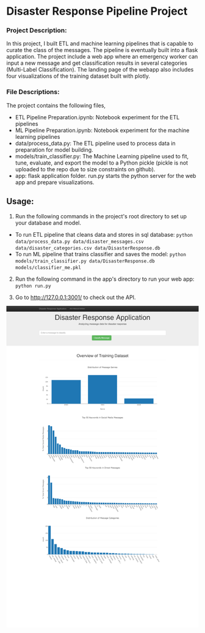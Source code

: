 # Disaster Response Pipeline Project

### Project Description:

In this project, I built ETL and machine learning pipelines that is capable to curate the class of the messages. The pipeline is eventually built into a flask application. The project include a web app where an emergency worker can input a new message and get classification results in several categories (Multi-Label Classification). The landing page of the webapp also includes four visualizations of the training dataset built with plotly.

### File Descriptions:
The project contains the following files,

* ETL Pipeline Preparation.ipynb: Notebook experiment for the ETL pipelines
* ML Pipeline Preparation.ipynb: Notebook experiment for the machine learning pipelines
* data/process_data.py: The ETL pipeline used to process data in preparation for model building.
* models/train_classifier.py: The Machine Learning pipeline used to fit, tune, evaluate, and export the model to a Python pickle (pickle is not uploaded to the repo due to size constraints on github).
* app: flask application folder. run.py starts the python server for the web app and prepare visualizations.


## Usage:

1. Run the following commands in the project's root directory to set up your database and model.

* To run ETL pipeline that cleans data and stores in sql database:
        `python data/process_data.py data/disaster_messages.csv data/disaster_categories.csv data/DisasterResponse.db`
* To run ML pipeline that trains classifier and saves the model:
        `python models/train_classifier.py data/DisasterResponse.db models/classifier_me.pkl`

2. Run the following command in the app's directory to run your web app:
    `python run.py`

3. Go to http://127.0.0.1:3001/ to check out the API.

![Webapp Screenshot](https://github.com/amirmasoudsfd/disaster-response-app/raw/master/disasterapp_screenshot.png)
